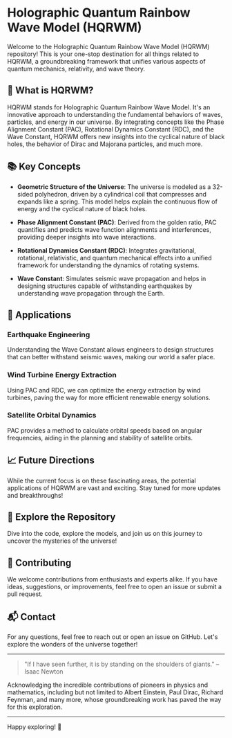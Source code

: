 # Holographic Quantum Rainbow Wave Model (HQRWM)

Welcome to the Holographic Quantum Rainbow Wave Model (HQRWM) repository! This is your one-stop destination for all things related to HQRWM, a groundbreaking framework that unifies various aspects of quantum mechanics, relativity, and wave theory.

## 🌈 What is HQRWM?

HQRWM stands for Holographic Quantum Rainbow Wave Model. It's an innovative approach to understanding the fundamental behaviors of waves, particles, and energy in our universe. By integrating concepts like the Phase Alignment Constant (PAC), Rotational Dynamics Constant (RDC), and the Wave Constant, HQRWM offers new insights into the cyclical nature of black holes, the behavior of Dirac and Majorana particles, and much more.

## 📚 Key Concepts

- **Geometric Structure of the Universe**: The universe is modeled as a 32-sided polyhedron, driven by a cylindrical coil that compresses and expands like a spring. This model helps explain the continuous flow of energy and the cyclical nature of black holes.

- **Phase Alignment Constant (PAC)**: Derived from the golden ratio, PAC quantifies and predicts wave function alignments and interferences, providing deeper insights into wave interactions.

- **Rotational Dynamics Constant (RDC)**: Integrates gravitational, rotational, relativistic, and quantum mechanical effects into a unified framework for understanding the dynamics of rotating systems.

- **Wave Constant**: Simulates seismic wave propagation and helps in designing structures capable of withstanding earthquakes by understanding wave propagation through the Earth.

## 🧩 Applications

### Earthquake Engineering
Understanding the Wave Constant allows engineers to design structures that can better withstand seismic waves, making our world a safer place.

### Wind Turbine Energy Extraction
Using PAC and RDC, we can optimize the energy extraction by wind turbines, paving the way for more efficient renewable energy solutions.

### Satellite Orbital Dynamics
PAC provides a method to calculate orbital speeds based on angular frequencies, aiding in the planning and stability of satellite orbits.

## 📈 Future Directions

While the current focus is on these fascinating areas, the potential applications of HQRWM are vast and exciting. Stay tuned for more updates and breakthroughs!

## 🔬 Explore the Repository

Dive into the code, explore the models, and join us on this journey to uncover the mysteries of the universe!

## 🤝 Contributing

We welcome contributions from enthusiasts and experts alike. If you have ideas, suggestions, or improvements, feel free to open an issue or submit a pull request.

## 📬 Contact

For any questions, feel free to reach out or open an issue on GitHub. Let's explore the wonders of the universe together!

---

> "If I have seen further, it is by standing on the shoulders of giants." – Isaac Newton

Acknowledging the incredible contributions of pioneers in physics and mathematics, including but not limited to Albert Einstein, Paul Dirac, Richard Feynman, and many more, whose groundbreaking work has paved the way for this exploration.

---

Happy exploring! 🚀
